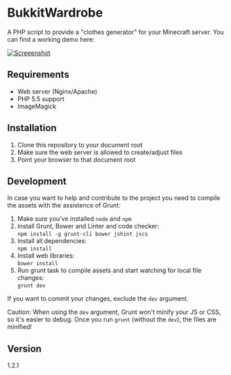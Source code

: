 BukkitWardrobe
==============

A PHP script to provide a "clothes generator" for your Minecraft server. You can find a working demo here:

[![Screeenshot](http://up.frd.mn/8h52w.png)](http://skin.yeahwh.at)

## Requirements

* Web server (Nginx/Apache)
* PHP 5.5 support
* ImageMagick

## Installation

1. Clone this repository to your document root
1. Make sure the web server is allowed to create/adjust files
1. Point your browser to that document root

## Development

In case you want to help and contribute to the project you need to compile the assets with the assistence of Grunt:

1. Make sure you've installed `node` and `npm`
1. Install Grunt, Bower and Linter and code checker:  
  `npm install -g grunt-cli bower jshint jscs`
1. Install all dependencies:  
  `npm install`
1. Install web libraries:  
  `bower install`
1. Run grunt task to compile assets and start watching for local file changes:  
  `grunt dev`

If you want to commit your changes, exclude the `dev` argument.

Caution: When using the `dev` argument, Grunt won't minify your JS or CSS, so it's easier to debug. Once you run `grunt` (without the `dev`), the files are minified!

## Version

1.2.1
